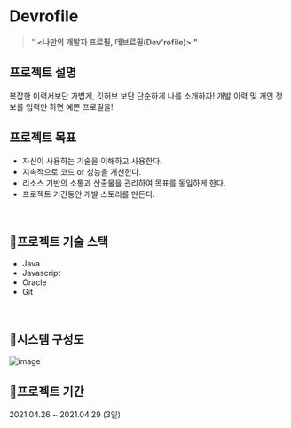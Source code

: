 # Devrofile

> " **<나만의 개발자 프로필, 데브로필(Dev'rofile)> "**



## **프로젝트 설명**

복잡한 이력서보단 가볍게, 깃허브 보단 단순하게 나를 소개하자!
개발 이력 및 개인 정보를 입력만 하면 예쁜 프로필을!
<br/>

## **프로젝트 목표**

- 자신이 사용하는 기술을 이해하고 사용한다.
- 지속적으로 코드 or 성능을 개선한다.
- 리소스 기반의 소통과 산출물을 관리하여 목표를 동일하게 한다.
- 프로젝트 기간동안 개발 스토리를 만든다.  
<br/>

## 🍴**프로젝트 기술 스택**

- Java
- Javascript
- Oracle
- Git  
<br/>

## 🍴**시스템 구성도**

![image](https://user-images.githubusercontent.com/50897259/116490818-4ee30a00-a8d3-11eb-8878-c437ae4b2182.png)


## 🍴**프로젝트 기간**

2021.04.26 ~ 2021.04.29 (3일)  
<br/>
